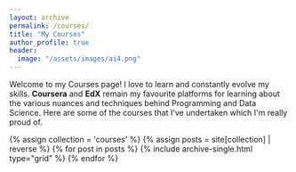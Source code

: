 ```yaml
---
layout: archive
permalink: /courses/
title: "My Courses"
author_profile: true
header:
  image: "/assets/images/ai4.png"
---
```

<!--classes: wide-->
Welcome to my Courses page! I love to learn and constantly evolve my skills. **Coursera** and **EdX** remain my favourite platforms for learning about the various nuances and techniques behind Programming and Data Science. Here are some of the courses that I've undertaken which I'm really proud of.

<div class="grid__wrapper">
  {% assign collection = 'courses' %}
  {% assign posts = site[collection] | reverse %}
  {% for post in posts %}
    {% include archive-single.html type="grid" %}
  {% endfor %}
</div>
